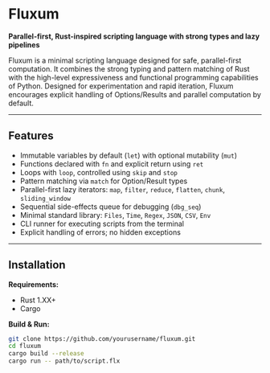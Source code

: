 # Fluxum

**Parallel-first, Rust-inspired scripting language with strong types and lazy pipelines**

Fluxum is a minimal scripting language designed for safe, parallel-first computation.
It combines the strong typing and pattern matching of Rust with the high-level expressiveness and functional programming capabilities of Python.
Designed for experimentation and rapid iteration, Fluxum encourages explicit handling of Options/Results and parallel computation by default.

---

## Features

- Immutable variables by default (`let`) with optional mutability (`mut`)
- Functions declared with `fn` and explicit return using `ret`
- Loops with `loop`, controlled using `skip` and `stop`
- Pattern matching via `match` for Option/Result types
- Parallel-first lazy iterators: `map`, `filter`, `reduce`, `flatten`, `chunk`, `sliding_window`
- Sequential side-effects queue for debugging (`dbg_seq`)
- Minimal standard library: `Files`, `Time`, `Regex`, `JSON`, `CSV`, `Env`
- CLI runner for executing scripts from the terminal
- Explicit handling of errors; no hidden exceptions

---

## Installation

**Requirements:**

- Rust 1.XX+
- Cargo

**Build & Run:**

```bash
git clone https://github.com/yourusername/fluxum.git
cd fluxum
cargo build --release
cargo run -- path/to/script.flx
